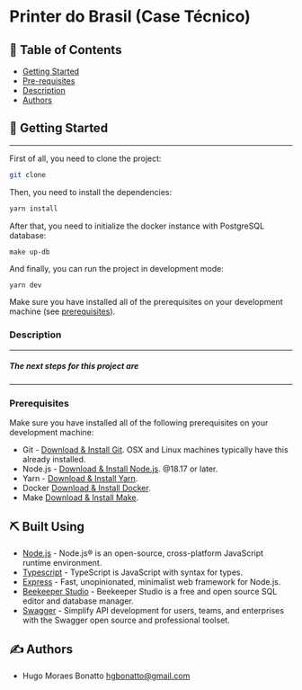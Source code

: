# Printer do Brasil (Case Técnico)

## 📝 Table of Contents
- [Getting Started](#getting_started)
- [Pre-requisites](#prerequisites)
- [Description](#description)
- [Authors](#authors)

## 🏁 Getting Started <a name = "getting_started"></a>
---
First of all, you need to clone the project:
```bash
git clone
```

Then, you need to install the dependencies:
```bash
yarn install
```

After that, you need to initialize the docker instance with PostgreSQL database:
```
make up-db
```

And finally, you can run the project in development mode:
```bash
yarn dev
```

Make sure you have installed all of the prerequisites on your development machine (see [prerequisites](#prerequisites)).

### Description
---

##### The next steps for this project are
---


### Prerequisites
Make sure you have installed all of the following prerequisites on your development machine:
- Git - [Download & Install Git](https://git-scm.com/downloads). OSX and Linux machines typically have this already installed.
- Node.js - [Download & Install Node.js](https://nodejs.org/en/download/). @18.17 or later.
- Yarn - [Download & Install Yarn](https://classic.yarnpkg.com/en/docs/install).
- Docker [Download & Install Docker](https://www.docker.com/).
- Make [Download & Install Make](https://www.gnu.org/software/make/).

## ⛏️ Built Using <a name = "built_using"></a>
- [Node.js](https://nodejs.org/en) - Node.js® is an open-source, cross-platform JavaScript runtime environment.
- [Typescript](https://www.typescriptlang.org/) - TypeScript is JavaScript with syntax for types.
- [Express](https://expressjs.com/) - Fast, unopinionated, minimalist web framework for Node.js.
- [Beekeeper Studio](https://www.beekeeperstudio.io/) - Beekeeper Studio is a free and open source SQL editor and database manager.
- [Swagger](https://swagger.io/) - Simplify API development for users, teams, and enterprises with the Swagger open source and professional toolset.

## ✍️ Authors <a name = "authors"></a>
- Hugo Moraes Bonatto <hgbonatto@gmail.com>
